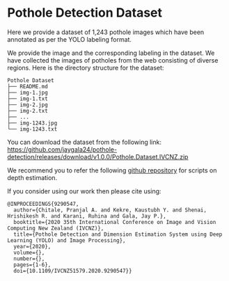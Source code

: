 # Pothole Detection Dataset

Here we provide a dataset of 1,243 pothole images which have been annotated as per the YOLO labeling format.

We provide the image and the corresponding labeling in the dataset. We have collected the images of potholes from the web consisting of diverse regions. Here is the directory structure for the dataset:

```
Pothole Dataset
├── README.md
├── img-1.jpg
├── img-1.txt
├── img-2.jpg
├── img-2.txt
├── ...
├── img-1243.jpg
└── img-1243.txt
```

You can download the dataset from the following link: https://github.com/jaygala24/pothole-detection/releases/download/v1.0.0/Pothole.Dataset.IVCNZ.zip

We recommend you to refer the following [github repository](https://github.com/Hrishi2499/Pothole-Dimension-Estimation) for scripts on depth estimation.

If you consider using our work then please cite using:

```
@INPROCEEDINGS{9290547,
  author={Chitale, Pranjal A. and Kekre, Kaustubh Y. and Shenai, Hrishikesh R. and Karani, Ruhina and Gala, Jay P.},
  booktitle={2020 35th International Conference on Image and Vision Computing New Zealand (IVCNZ)}, 
  title={Pothole Detection and Dimension Estimation System using Deep Learning (YOLO) and Image Processing}, 
  year={2020},
  volume={},
  number={},
  pages={1-6},
  doi={10.1109/IVCNZ51579.2020.9290547}}
```
